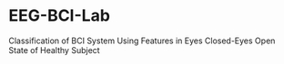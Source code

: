 # EEG-BCI-Lab
Classification of BCI System Using Features in Eyes Closed-Eyes Open State of Healthy Subject
